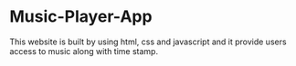 # Music-Player-App
This website is built by using html, css and javascript and it provide users access to music along with time stamp.
